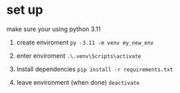 
# set up
make sure your using python 3.11
1. create enviroment 
``` py -3.11 -m venv my_new_env ```

2. enter enviroment
``` .\.venv\Scripts\activate ```

3. Install dependencies
``` pip install -r requirements.txt ```

4. leave environment (when done)
``` deactivate ```